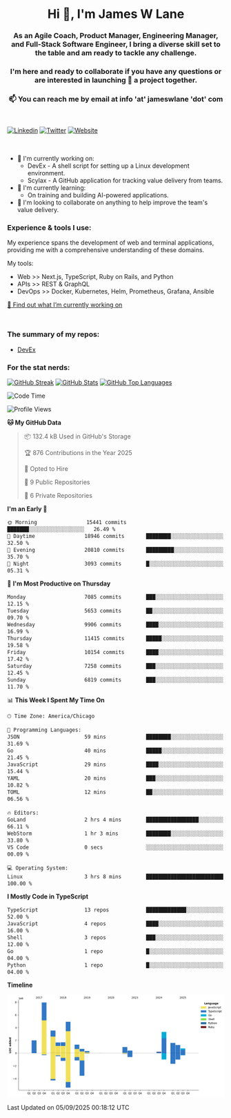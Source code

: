 <h1 align="center">Hi 👋, I'm James W Lane</h1>
<h3 align="center">As an Agile Coach, Product Manager, Engineering Manager, and Full-Stack Software Engineer, I bring a diverse skill set to the table and am ready to tackle any challenge.</h3>
<h3 align="center">I'm here and ready to collaborate if you have any questions or are interested in launching 🚀 a project together.</h3>

<div style="margin-top: 16px;" />

<h3 align="center">📫 You can reach me by email at info 'at' jameswlane 'dot' com</h3>

<div style="margin-top: 48px;" />

[![Linkedin](https://img.shields.io/badge/LinkedIn-0077B5?style=for-the-badge&logo=linkedin&logoColor=white)](https://www.linkedin.com/in/jameswlane/)
[![Twitter](https://img.shields.io/badge/Twitter-1DA1F2?style=for-the-badge&logo=twitter&logoColor=white)](https://x.com/jameswlane)
[![Website](https://img.shields.io/website?down_color=red&down_message=offline&style=for-the-badge&up_color=green&up_message=up&url=https%3A%2F%2Fwww.jameswlane.com)](https://www.jameswlane.com)

<div style="margin-top: 48px;" />

- 🔭 I'm currently working on:
  - DevEx - A shell script for setting up a Linux development environment.
  - Scylax - A GitHub application for tracking value delivery from teams.
- 🌱 I'm currently learning:
  - On training and building AI-powered applications.
- 👯 I'm looking to collaborate on anything to help improve the team's value delivery.

### Experience & tools I use:

My experience spans the development of web and terminal applications, providing me with a comprehensive understanding of these domains.

My tools:
- Web >> Next.js, TypeScript, Ruby on Rails, and Python
- APIs >> REST & GraphQL
- DevOps >> Docker, Kubernetes, Helm, Prometheus, Grafana, Ansible

[🔭 Find out what I’m currently working on](https://www.jameswlane.com/now)  

<div style="margin-top: 50px;"/>

### The summary of my repos:
- [DevEx](https://github.com/jameswlane/devex)  

### For the stat nerds:
[![GitHub Streak](https://github-readme-streak-stats.herokuapp.com?user=jameswlane&theme=tokyonight)](https://git.io/streak-stats)
[![GitHub Stats](https://github-readme-stats.vercel.app/api?username=jameswlane&show_icons=true&theme=tokyonight)](https://github-readme-stats.vercel.app)
[![GitHub Top Languages](https://github-readme-stats.vercel.app/api/top-langs?username=jameswlane&show_icons=true&locale=en&layout=compact&theme=tokyonight)](https://github-readme-stats.vercel.app)

<!--START_SECTION:waka-->
![Code Time](http://img.shields.io/badge/Code%20Time-688%20hrs%206%20mins-blue)

![Profile Views](http://img.shields.io/badge/Profile%20Views-0-blue)

**🐱 My GitHub Data** 

> 📦 132.4 kB Used in GitHub's Storage 
 > 
> 🏆 876 Contributions in the Year 2025
 > 
> 💼 Opted to Hire
 > 
> 📜 9 Public Repositories 
 > 
> 🔑 6 Private Repositories 
 > 
**I'm an Early 🐤** 

```text
🌞 Morning                15441 commits       ███████░░░░░░░░░░░░░░░░░░   26.49 % 
🌆 Daytime                18946 commits       ████████░░░░░░░░░░░░░░░░░   32.50 % 
🌃 Evening                20810 commits       █████████░░░░░░░░░░░░░░░░   35.70 % 
🌙 Night                  3093 commits        █░░░░░░░░░░░░░░░░░░░░░░░░   05.31 % 
```
📅 **I'm Most Productive on Thursday** 

```text
Monday                   7085 commits        ███░░░░░░░░░░░░░░░░░░░░░░   12.15 % 
Tuesday                  5653 commits        ██░░░░░░░░░░░░░░░░░░░░░░░   09.70 % 
Wednesday                9906 commits        ████░░░░░░░░░░░░░░░░░░░░░   16.99 % 
Thursday                 11415 commits       █████░░░░░░░░░░░░░░░░░░░░   19.58 % 
Friday                   10154 commits       ████░░░░░░░░░░░░░░░░░░░░░   17.42 % 
Saturday                 7258 commits        ███░░░░░░░░░░░░░░░░░░░░░░   12.45 % 
Sunday                   6819 commits        ███░░░░░░░░░░░░░░░░░░░░░░   11.70 % 
```


📊 **This Week I Spent My Time On** 

```text
🕑︎ Time Zone: America/Chicago

💬 Programming Languages: 
JSON                     59 mins             ████████░░░░░░░░░░░░░░░░░   31.69 % 
Go                       40 mins             █████░░░░░░░░░░░░░░░░░░░░   21.45 % 
JavaScript               29 mins             ████░░░░░░░░░░░░░░░░░░░░░   15.44 % 
YAML                     20 mins             ███░░░░░░░░░░░░░░░░░░░░░░   10.82 % 
TOML                     12 mins             ██░░░░░░░░░░░░░░░░░░░░░░░   06.56 % 

🔥 Editors: 
GoLand                   2 hrs 4 mins        █████████████████░░░░░░░░   66.11 % 
WebStorm                 1 hr 3 mins         ████████░░░░░░░░░░░░░░░░░   33.80 % 
VS Code                  0 secs              ░░░░░░░░░░░░░░░░░░░░░░░░░   00.09 % 

💻 Operating System: 
Linux                    3 hrs 8 mins        █████████████████████████   100.00 % 
```

**I Mostly Code in TypeScript** 

```text
TypeScript               13 repos            █████████████░░░░░░░░░░░░   52.00 % 
JavaScript               4 repos             ████░░░░░░░░░░░░░░░░░░░░░   16.00 % 
Shell                    3 repos             ███░░░░░░░░░░░░░░░░░░░░░░   12.00 % 
Go                       1 repo              █░░░░░░░░░░░░░░░░░░░░░░░░   04.00 % 
Python                   1 repo              █░░░░░░░░░░░░░░░░░░░░░░░░   04.00 % 
```



**Timeline**

![Lines of Code chart](https://raw.githubusercontent.com/jameswlane/jameswlane/main/assets/bar_graph.png)


 Last Updated on 05/09/2025 00:18:12 UTC
<!--END_SECTION:waka-->
